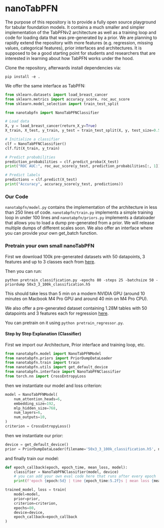 # nanoTabPFN

The purpose of this repository is to provide a fully open source playground for tabular foundation models.
It contains a much smaller and simpler implementation of the TabPFNv2 architecture as well as a training loop and code for loading data that was pre-generated by a prior. We are planning to rapidly extend the repository with more features (e.g. regression, missing values, categorical features), prior interfaces and architectures.
It is supposed to be a good starting point for students and researchers that are interested in learning about how TabPFN works under the hood.

Clone the repository, afterwards install dependencies via:
```
pip install -e .
```

We offer the same interface as TabPFN:
```python
from sklearn.datasets import load_breast_cancer
from sklearn.metrics import accuracy_score, roc_auc_score
from sklearn.model_selection import train_test_split

from nanotabpfn import NanoTabPFNClassifier

# Load data
X, y = load_breast_cancer(return_X_y=True)
X_train, X_test, y_train, y_test = train_test_split(X, y, test_size=0.5, random_state=42)

# Initialize a classifier
clf = NanoTabPFNClassifier()
clf.fit(X_train, y_train)

# Predict probabilities
prediction_probabilities = clf.predict_proba(X_test)
print("ROC AUC:", roc_auc_score(y_test, prediction_probabilities[:, 1]))

# Predict labels
predictions = clf.predict(X_test)
print("Accuracy", accuracy_score(y_test, predictions))
```

### Our Code

`nanotabpfn/model.py` contains the implementation of the architecture in less than 250 lines of code. `nanotabpfn/train.py` implements a simple training loop in under 100 lines and `nanotabpfn/priors.py` implements a dataloader that allows you to load a dump pre-generated from a prior.
We will release multiple dumps of different scales soon. We also offer an interface where you can provide your own get\_batch function.

### Pretrain your own small nanoTabPFN
First we download 100k pre-generated datasets with 50 datapoints, 3 features and up to 3  classes each from [here](https://ml.informatik.uni-freiburg.de/research-artifacts/pfefferle/nanoTabPFN/50x3_3_100k_classification.h5).

Then you can run:
```
python pretrain_classification.py -epochs 80 -steps 25 -batchsize 50 -priordump 50x3_3_100k_classification.h5
```
This should take less than 5 min on a modern NVIDIA GPU (around 10 minutes on Macbook M4 Pro GPU and around 40 min on M4 Pro CPU).

We also offer a pre-generated dataset containing 1.28M tables with 50 datapoints and 3 features each for regression [here](https://ml.informatik.uni-freiburg.de/research-artifacts/pfefferle/nanoTabPFN/50x3_1280k_regression.h5).

You can pretrain on it using `python pretrain_regressor.py`.

#### Step by Step Explanation (Classifier)

First we import our Architecture, Prior interface and training loop, etc.
```python
from nanotabpfn.model import NanoTabPFNModel
from nanotabpfn.priors import PriorDumpDataLoader
from nanotabpfn.train import train
from nanotabpfn.utils import get_default_device
from nanotabpfn.interface import NanoTabPFNClassifier
from torch.nn import CrossEntropyLoss
```
then we instantiate our model and loss criterion:
```python
model = NanoTabPFNModel(
    num_attention_heads=6,
    embedding_size=192,
    mlp_hidden_size=768,
    num_layers=6,
    num_outputs=10,
)
criterion = CrossEntropyLoss()
```
then we instantiate our prior:
```python
device = get_default_device()
prior = PriorDumpDataLoader(filename='50x3_3_100k_classification.h5', num_steps=25, batch_size=50, device=device)
```
and finally train our model:
```python
def epoch_callback(epoch, epoch_time, mean_loss, model):
    classifier = NanoTabPFNClassifier(model, device)
    # you can add your own eval code here that runs after every epoch
    print(f'epoch {epoch:5d} | time {epoch_time:5.2f}s | mean loss {mean_loss:5.2f}', flush=True)

trained_model, loss = train(
    model=model,
    prior=prior,
    criterion=criterion,
    epochs=80,
    device=device,
    epoch_callback=epoch_callback
)
```
